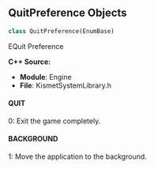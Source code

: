 ## QuitPreference Objects

```python
class QuitPreference(EnumBase)
```

EQuit Preference

**C++ Source:**

- **Module**: Engine
- **File**: KismetSystemLibrary.h

<a id="unreal.QuitPreference.QUIT"></a>

#### QUIT

0: Exit the game completely.

<a id="unreal.QuitPreference.BACKGROUND"></a>

#### BACKGROUND

1: Move the application to the background.

<a id="unreal.MoveComponentAction"></a>